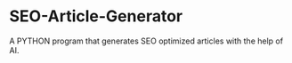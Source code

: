 # SEO-Article-Generator
A PYTHON program that generates SEO optimized articles with the help of AI.

